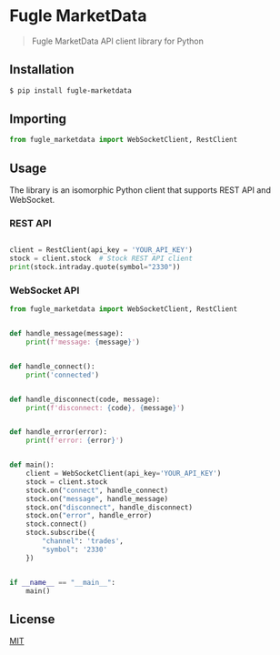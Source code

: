 # Fugle MarketData

> Fugle MarketData API client library for Python

## Installation

```sh
$ pip install fugle-marketdata
```

## Importing

```py
from fugle_marketdata import WebSocketClient, RestClient

```

## Usage

The library is an isomorphic Python client that supports REST API and WebSocket.

### REST API

```py

client = RestClient(api_key = 'YOUR_API_KEY')
stock = client.stock  # Stock REST API client
print(stock.intraday.quote(symbol="2330"))
```

### WebSocket API

```py
from fugle_marketdata import WebSocketClient, RestClient


def handle_message(message):
    print(f'message: {message}')


def handle_connect():
    print('connected')


def handle_disconnect(code, message):
    print(f'disconnect: {code}, {message}')


def handle_error(error):
    print(f'error: {error}')


def main():
    client = WebSocketClient(api_key='YOUR_API_KEY')
    stock = client.stock
    stock.on("connect", handle_connect)
    stock.on("message", handle_message)
    stock.on("disconnect", handle_disconnect)
    stock.on("error", handle_error)
    stock.connect()
    stock.subscribe({
        "channel": 'trades',
        "symbol": '2330'
    })


if __name__ == "__main__":
    main()

```

## License

[MIT](LICENSE)
